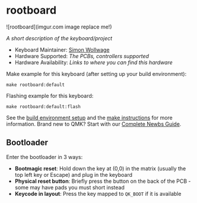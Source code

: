 # rootboard

![rootboard](imgur.com image replace me!)

*A short description of the keyboard/project*

* Keyboard Maintainer: [Simon Wollwage](https://github.com/Kintaro)
* Hardware Supported: *The PCBs, controllers supported*
* Hardware Availability: *Links to where you can find this hardware*

Make example for this keyboard (after setting up your build environment):

    make rootboard:default

Flashing example for this keyboard:

    make rootboard:default:flash

See the [build environment setup](https://docs.qmk.fm/#/getting_started_build_tools) and the [make instructions](https://docs.qmk.fm/#/getting_started_make_guide) for more information. Brand new to QMK? Start with our [Complete Newbs Guide](https://docs.qmk.fm/#/newbs).

## Bootloader

Enter the bootloader in 3 ways:

* **Bootmagic reset**: Hold down the key at (0,0) in the matrix (usually the top left key or Escape) and plug in the keyboard
* **Physical reset button**: Briefly press the button on the back of the PCB - some may have pads you must short instead
* **Keycode in layout**: Press the key mapped to `QK_BOOT` if it is available
